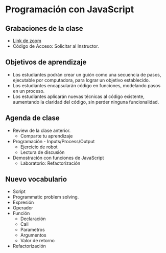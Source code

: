 # Programación con JavaScript

## Grabaciones de la clase
- [Link de zoom](https://us06web.zoom.us/rec/share/Nab8j6dmMnwOMytU0JSFCtuZ3Cg4HGFFMGVGXy4O3EnQEeAFr88DsJvDs4yk8IuC.gdzaXtPC52dXb-5Y)
- Código de Acceso: Solicitar al Instructor.

## Objetivos de aprendizaje

- Los estudiantes podrán crear un guión como una secuencia de pasos, ejecutable por computadora, para lograr un objetivo establecido.
- Los estudiantes encapsularán código en funciones, modelando pasos en un proceso.
- Los estudiantes aplicarán nuevas técnicas al código existente, aumentando la claridad del código, sin perder ninguna funcionalidad.

## Agenda de clase

- Review de la clase anterior.
   - Comparte tu aprendizaje
- Programación - Inputs/Process/Output
   - Ejercicio de robot
   - Lectura de discusión
- Demostración con funciones de JavaScript
   - Laboratorio: Refactorización

## Nuevo vocabulario

- Script
- Programmatic problem solving.
- Expresión
- Operador
- Función
   - Declaración
   - Call
   - Parametros
   - Argumentos
   - Valor de retorno
- Refactorización

